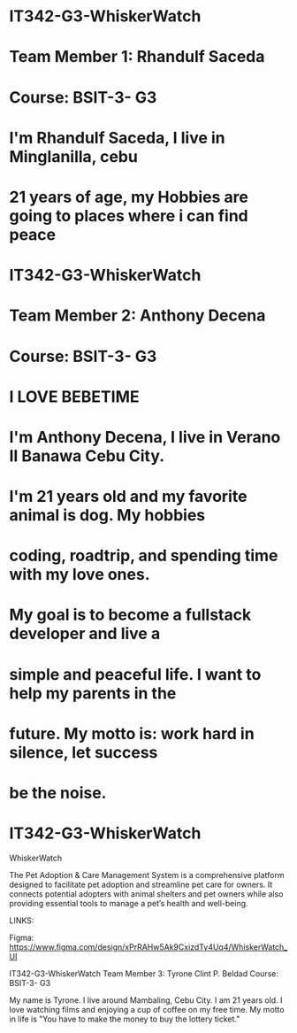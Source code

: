 

# IT342-G3-WhiskerWatch 

# Team Member 1: Rhandulf Saceda
# Course:        BSIT-3- G3
#       
#                
#                I'm Rhandulf Saceda, I live in Minglanilla, cebu 
#                21 years of age, my Hobbies are going to places where i can find peace


# IT342-G3-WhiskerWatch 

# Team Member 2: Anthony Decena
# Course:        BSIT-3- G3
#       
#                I LOVE BEBETIME
#                I'm Anthony Decena, I live in Verano II Banawa Cebu City. 
#                I'm 21 years old and my favorite animal is dog. My hobbies 
#                coding, roadtrip, and spending time with my love ones. 

#                My goal is to become a fullstack developer and live a
#                simple and peaceful life. I want to help my parents in the 
#                future. My motto is: work hard in silence, let success 
#                be the noise.


# IT342-G3-WhiskerWatch

WhiskerWatch

The Pet Adoption & Care Management System is a comprehensive platform designed to facilitate pet adoption and streamline pet care for owners. It connects potential adopters with animal shelters and pet owners while also providing essential tools to manage a pet’s health and well-being.



LINKS:

Figma: https://www.figma.com/design/xPrRAHw5Ak9CxizdTy4Uq4/WhiskerWatch_UI


IT342-G3-WhiskerWatch
Team Member 3: Tyrone Clint P. Beldad
Course: BSIT-3- G3

My name is Tyrone. I live around Mambaling, Cebu City.
I am 21 years old. I love watching films and enjoying a cup of coffee on my free time.
My motto in life is "You have to make the money to buy the lottery ticket."

